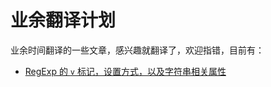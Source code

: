 # 业余翻译计划

业余时间翻译的一些文章，感兴趣就翻译了，欢迎指错，目前有：

- [RegExp 的 `v` 标记，设置方式，以及字符串相关属性](v8.dev/regexp-v-flag.md)
